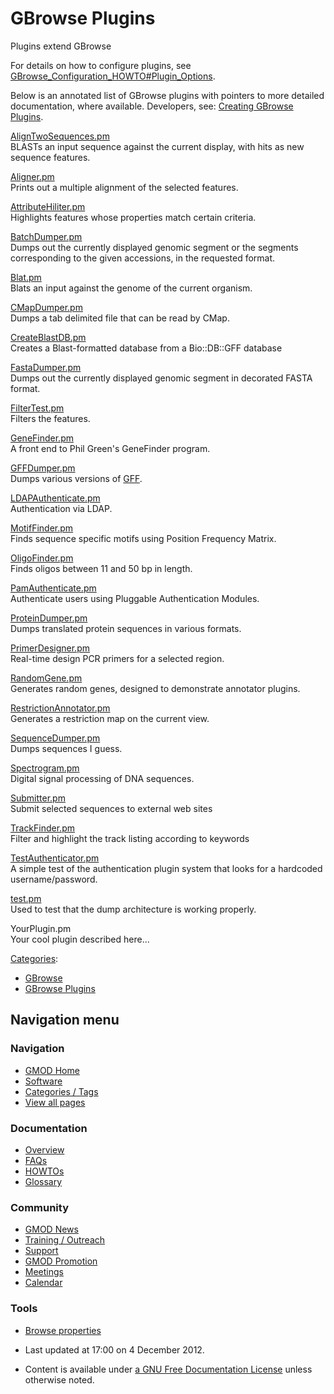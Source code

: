



<span id="top"></span>




# <span dir="auto">GBrowse Plugins</span>









Plugins extend GBrowse

For details on how to configure plugins, see
<a href="/wiki/GBrowse_Configuration_HOWTO#Plugin_Options"
class="mw-redirect"
title="GBrowse Configuration HOWTO">GBrowse_Configuration_HOWTO#Plugin_Options</a>.

Below is an annotated list of GBrowse plugins with pointers to more
detailed documentation, where available. Developers, see: [Creating
GBrowse
Plugins](/wiki/Creating_GBrowse_Plugins "Creating GBrowse Plugins").

[AlignTwoSequences.pm](/wiki/AlignTwoSequences.pm "AlignTwoSequences.pm")   
BLASTs an input sequence against the current display, with hits as new
sequence features.

[Aligner.pm](/wiki/Aligner.pm "Aligner.pm")   
Prints out a multiple alignment of the selected features.

[AttributeHiliter.pm](/wiki/AttributeHiliter.pm "AttributeHiliter.pm")   
Highlights features whose properties match certain criteria.

[BatchDumper.pm](/wiki/BatchDumper.pm "BatchDumper.pm")   
Dumps out the currently displayed genomic segment or the segments
corresponding to the given accessions, in the requested format.

[Blat.pm](/wiki/Blat.pm "Blat.pm")   
Blats an input against the genome of the current organism.

[CMapDumper.pm](/wiki/CMapDumper.pm "CMapDumper.pm")   
Dumps a tab delimited file that can be read by CMap.

[CreateBlastDB.pm](/wiki/CreateBlastDB.pm "CreateBlastDB.pm")   
Creates a Blast-formatted database from a Bio::DB::GFF database

[FastaDumper.pm](/wiki/FastaDumper.pm "FastaDumper.pm")   
Dumps out the currently displayed genomic segment in decorated FASTA
format.

[FilterTest.pm](/wiki/FilterTest.pm "FilterTest.pm")   
Filters the features.

[GeneFinder.pm](/wiki/GeneFinder.pm "GeneFinder.pm")   
A front end to Phil Green's GeneFinder program.

[GFFDumper.pm](/wiki/GFFDumper.pm "GFFDumper.pm")   
Dumps various versions of [GFF](/wiki/GFF "GFF").

[LDAPAuthenticate.pm](/wiki/LDAPAuthenticate.pm "LDAPAuthenticate.pm")   
Authentication via LDAP.

[MotifFinder.pm](/wiki/MotifFinder.pm "MotifFinder.pm")   
Finds sequence specific motifs using Position Frequency Matrix.

[OligoFinder.pm](/wiki/OligoFinder.pm "OligoFinder.pm")   
Finds oligos between 11 and 50 bp in length.

[PamAuthenticate.pm](/wiki/Gbrowse/authentication_plugins/PamAuthenticate "Gbrowse/authentication plugins/PamAuthenticate")   
Authenticate users using Pluggable Authentication Modules.

[ProteinDumper.pm](/wiki/ProteinDumper.pm "ProteinDumper.pm")   
Dumps translated protein sequences in various formats.

[PrimerDesigner.pm](/wiki/PrimerDesigner.pm "PrimerDesigner.pm")   
Real-time design PCR primers for a selected region.

[RandomGene.pm](/wiki/RandomGene.pm "RandomGene.pm")   
Generates random genes, designed to demonstrate annotator plugins.

[RestrictionAnnotator.pm](/wiki/RestrictionAnnotator.pm "RestrictionAnnotator.pm")   
Generates a restriction map on the current view.

[SequenceDumper.pm](/wiki/SequenceDumper.pm "SequenceDumper.pm")   
Dumps sequences I guess.

[Spectrogram.pm](/wiki/Spectrogram.pm "Spectrogram.pm")   
Digital signal processing of DNA sequences.

[Submitter.pm](/wiki/Submitter.pm "Submitter.pm")   
Submit selected sequences to external web sites

[TrackFinder.pm](/wiki/TrackFinder.pm "TrackFinder.pm")   
Filter and highlight the track listing according to keywords

[TestAuthenticator.pm](/wiki/Gbrowse/authentication_plugins/testauthenticator "Gbrowse/authentication plugins/testauthenticator")   
A simple test of the authentication plugin system that looks for a
hardcoded username/password.

[test.pm](/wiki/Test.pm "Test.pm")   
Used to test that the dump architecture is working properly.

YourPlugin.pm   
Your cool plugin described here...




[Categories](/wiki/Special%3ACategories "Special%3ACategories"):

- [GBrowse](/wiki/Category%3AGBrowse "Category%3AGBrowse")
- [GBrowse
  Plugins](/wiki/Category%3AGBrowse_Plugins "Category%3AGBrowse Plugins")






## Navigation menu









### Navigation



- <span id="n-GMOD-Home">[GMOD Home](/wiki/Main_Page)</span>
- <span id="n-Software">[Software](/wiki/GMOD_Components)</span>
- <span id="n-Categories-.2F-Tags">[Categories /
  Tags](/wiki/Categories)</span>
- <span id="n-View-all-pages">[View all
  pages](/wiki/Special:AllPages)</span>




### Documentation



- <span id="n-Overview">[Overview](/wiki/Overview)</span>
- <span id="n-FAQs">[FAQs](/wiki/Category%3AFAQ)</span>
- <span id="n-HOWTOs">[HOWTOs](/wiki/Category%3AHOWTO)</span>
- <span id="n-Glossary">[Glossary](/wiki/Glossary)</span>




### Community



- <span id="n-GMOD-News">[GMOD News](/wiki/GMOD_News)</span>
- <span id="n-Training-.2F-Outreach">[Training /
  Outreach](/wiki/Training_and_Outreach)</span>
- <span id="n-Support">[Support](/wiki/Support)</span>
- <span id="n-GMOD-Promotion">[GMOD
  Promotion](/wiki/GMOD_Promotion)</span>
- <span id="n-Meetings">[Meetings](/wiki/Meetings)</span>
- <span id="n-Calendar">[Calendar](/wiki/Calendar)</span>




### Tools

- <span id="t-smwbrowselink"><a href="/wiki/Special%3ABrowse/GBrowse_Plugins" rel="smw-browse">Browse
  properties</a></span>



- <span id="footer-info-lastmod">Last updated at 17:00 on 4 December
  2012.</span>
<!-- - <span id="footer-info-viewcount">108,755 page views.</span> -->
- <span id="footer-info-copyright">Content is available under
  <a href="http://www.gnu.org/licenses/fdl-1.3.html" class="external"
  rel="nofollow">a GNU Free Documentation License</a> unless otherwise
  noted.</span>

<!-- -->



<!-- -->




